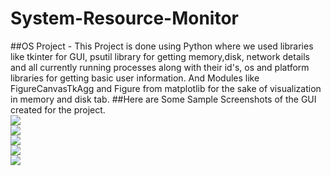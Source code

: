 # System-Resource-Monitor
##OS Project - 
This Project is done using Python where we used libraries like tkinter for GUI, psutil library for getting memory,disk, network details
and all currently running processes along with their id's, os and platform libraries for getting basic user information. And Modules like
FigureCanvasTkAgg and Figure from matplotlib for the sake of visualization in memory and disk tab.
##Here are Some Sample Screenshots of the GUI created for the project.<br>
<img src = "Info.JPEG"><br>
<img src = "Memory.JPEG"><br>
<img src = "Network.JPEG"><br>
<img src = "Disk.JPEG"><br>
<img src = "PP.JPEG"><br>
